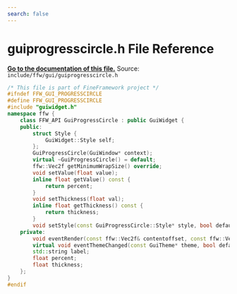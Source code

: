 ```yaml
---
search: false
---
```


# guiprogresscircle.h File Reference

**[Go to the documentation of this file.](guiprogresscircle_8h.md)**
Source: `include/ffw/gui/guiprogresscircle.h`

    
    
    
    
    
    
    
    
    
    
    
    
```cpp
/* This file is part of FineFramework project */
#ifndef FFW_GUI_PROGRESSCIRCLE
#define FFW_GUI_PROGRESSCIRCLE
#include "guiwidget.h"
namespace ffw {
    class FFW_API GuiProgressCircle : public GuiWidget {
    public:
        struct Style {
            GuiWidget::Style self;
        };
        GuiProgressCircle(GuiWindow* context);
        virtual ~GuiProgressCircle() = default;
        ffw::Vec2f getMinimumWrapSize() override;
        void setValue(float value);
        inline float getValue() const {
            return percent;
        }
        void setThickness(float val);
        inline float getThickness() const {
            return thickness;
        }
        void setStyle(const GuiProgressCircle::Style* style, bool defaults = false);
    private:
        void eventRender(const ffw::Vec2f& contentoffset, const ffw::Vec2f& contentsize) override;
        virtual void eventThemeChanged(const GuiTheme* theme, bool defaults) override;
        std::string label;
        float percent;
        float thickness;
    };
}
#endif
```


    
  
